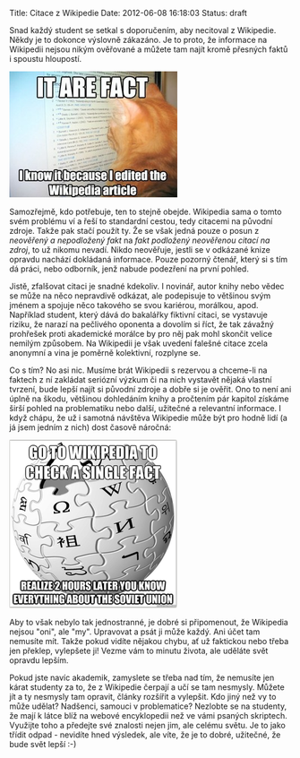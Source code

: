Title: Citace z Wikipedie
Date: 2012-06-08 16:18:03
Status: draft

Snad každý student se setkal s doporučením, aby necitoval z Wikipedie. Někdy je to dokonce výslovně zákazáno. Je to proto, že informace na Wikipedii nejsou nikým ověřované a můžete tam najít kromě přesných faktů i spoustu hloupostí.

![Wikipedia.](images/wikipediafact.jpg)

Samozřejmě, kdo potřebuje, ten to stejně obejde. Wikipedia sama o tomto svém problému ví a řeší to standardní cestou, tedy citacemi na původní zdroje. Takže pak stačí použít ty. Že se však jedná pouze o posun z *neověřený a nepodložený fakt* na *fakt podložený neověřenou citací na zdroj*, to už nikomu nevadí. Nikdo neověřuje, jestli se v odkázané knize opravdu nachází dokládaná informace. Pouze pozorný čtenář, který si s tím dá práci, nebo odborník, jenž nabude podezření na první pohled.

Jistě, zfalšovat citaci je snadné kdekoliv. I novinář, autor knihy nebo vědec se může na něco nepravdivě odkázat, ale podepisuje to většinou svým jménem a spojuje něco takového se svou kariérou, morálkou, apod. Například student, který dává do bakalářky fiktivní citaci, se vystavuje riziku, že narazí na pečlivého oponenta a dovolím si říct, že tak závažný prohřešek proti akademické morálce by pro něj pak mohl skončit velice nemilým způsobem. Na Wikipedii je však uvedení falešné citace zcela anonymní a vina je poměrně kolektivní, rozplyne se.

Co s tím? No asi nic. Musíme brát Wikipedii s rezervou a chceme-li na faktech z ní zakládat seriózní výzkum či na nich vystavět nějaká vlastní tvrzení, bude lepší najít si původní zdroje a dobře si je ověřit. Ono to není ani úplně na škodu, většinou dohledáním knihy a pročtením pár kapitol získáme širší pohled na problematiku nebo další, užitečné a relevantní informace. I když chápu, že už i samotná návštěva Wikipedie může být pro hodně lidí (a já jsem jedním z nich) dost časově náročná:

![Tohle známe asi všichni.](images/every-time-i-go-to-wikipedia.png)

Aby to však nebylo tak jednostranné, je dobré si připomenout, že Wikipedia nejsou "oni", ale "my". Upravovat a psát ji může každý. Ani účet tam nemusíte mít. Takže pokud vidíte nějakou chybu, ať už faktickou nebo třeba jen překlep, vylepšete ji! Vezme vám to minutu života, ale uděláte svět opravdu lepším.

Pokud jste navíc akademik, zamyslete se třeba nad tím, že nemusíte jen kárat studenty za to, že z Wikipedie čerpají a učí se tam nesmysly. Můžete jít a ty nesmysly tam opravit, články rozšířit a vylepšit. Kdo jiný než vy to může udělat? Nadšenci, samouci v problematice? Nezlobte se na studenty, že mají k látce blíž na webové encyklopedii než ve vámi psaných skriptech. Využijte toho a předejte své znalosti nejen jim, ale celému světu. Je to jako třídit odpad - nevidíte hned výsledek, ale víte, že je to dobré, užitečné, že bude svět lepší :-)
